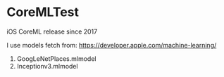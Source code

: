 # CoreMLTest
iOS CoreML release since 2017

I use models fetch from:
https://developer.apple.com/machine-learning/

1. GoogLeNetPlaces.mlmodel
2. Inceptionv3.mlmodel
